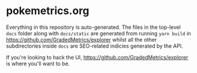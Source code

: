 # pokemetrics.org

Everything in this repository is auto-generated. The files in the top-level `docs` folder along with `docs/static` are generated from running `yarn build` in https://github.com/GradedMetrics/explorer whilst all the other subdirectories inside `docs` are SEO-related indicies generated by the API.

If you're looking to hack the UI, https://github.com/GradedMetrics/explorer is where you'll want to be.
